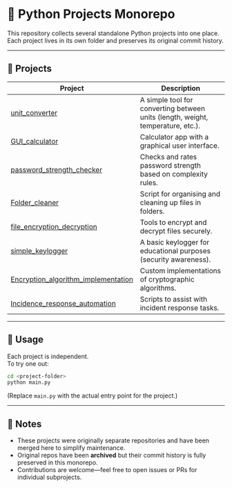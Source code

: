 # 🐍 Python Projects Monorepo

This repository collects several standalone Python projects into one place.  
Each project lives in its own folder and preserves its original commit history.

---

## 📂 Projects

| Project | Description |
|---------|-------------|
| [unit_converter](./unit_converter) | A simple tool for converting between units (length, weight, temperature, etc.). |
| [GUI_calculator](./GUI_calculator) | Calculator app with a graphical user interface. |
| [password_strength_checker](./password_strength_checker) | Checks and rates password strength based on complexity rules. |
| [Folder_cleaner](./Folder_cleaner) | Script for organising and cleaning up files in folders. |
| [file_encryption_decryption](./file_encryption_decryption) | Tools to encrypt and decrypt files securely. |
| [simple_keylogger](./simple_keylogger) | A basic keylogger for educational purposes (security awareness). |
| [Encryption_algorithm_implementation](./Encryption_algorithm_implementation) | Custom implementations of cryptographic algorithms. |
| [Incidence_response_automation](./Incidence_response_automation) | Scripts to assist with incident response tasks. |

---

## 🔧 Usage

Each project is independent.  
To try one out:

```bash
cd <project-folder>
python main.py
````

(Replace `main.py` with the actual entry point for the project.)

---

## 📝 Notes

* These projects were originally separate repositories and have been merged here to simplify maintenance.
* Original repos have been **archived** but their commit history is fully preserved in this monorepo.
* Contributions are welcome—feel free to open issues or PRs for individual subprojects.
